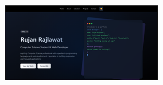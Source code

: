 ![myportofolio](https://github.com/Rujan0833/Portofolio/blob/7e2ef8d6c0c06c04acf065f327c3daff5681f72d/public/projects/image.png)

